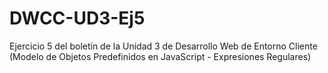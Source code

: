 # DWCC-UD3-Ej5
Ejercicio 5 del boletín de la Unidad 3 de Desarrollo Web de Entorno Cliente (Modelo de Objetos Predefinidos en JavaScript - Expresiones Regulares)
